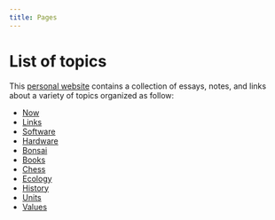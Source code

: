 ```yaml
---
title: Pages
---
```


# List of topics

This [personal website](/about) contains a collection of essays, notes, and
links about a variety of topics organized as follow:

- [Now](/now)
- [Links](/links)
- [Software](/software)
- [Hardware](/hardware)
- [Bonsai](/bonsai)
- [Books](/books)
- [Chess](/chess)
- [Ecology](/ecology)
- [History](/history)
- [Units](/units)
- [Values](/values)

<!--
- [Diary](/diary)
-->
